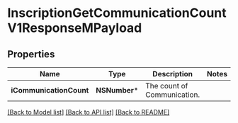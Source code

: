 # InscriptionGetCommunicationCountV1ResponseMPayload

## Properties
Name | Type | Description | Notes
------------ | ------------- | ------------- | -------------
**iCommunicationCount** | **NSNumber*** | The count of Communication. | 

[[Back to Model list]](../README.md#documentation-for-models) [[Back to API list]](../README.md#documentation-for-api-endpoints) [[Back to README]](../README.md)



